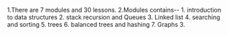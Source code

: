 1.There are 7 modules and 30 lessons.
2.Modules contains--
	1. introduction to data structures
	2. stack recursion and Queues
	3. Linked list
	4. searching and sorting
	5. trees
	6. balanced trees and hashing
	7. Graphs
3.
